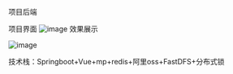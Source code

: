 项目后端

项目界面
![image](https://github.com/790585941/dataStoragePlatform/assets/132040605/bd10c88a-921d-41d0-8a89-1b4feba98a96)
效果展示

![image](https://github.com/790585941/dataStoragePlatform/assets/132040605/1db12ca5-67e9-4f8d-afd2-9caa5834d466)

技术栈：Springboot+Vue+mp+redis+阿里oss+FastDFS+分布式锁
